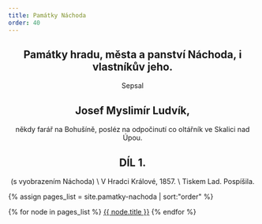 ```yaml
---
title: Památky Náchoda
order: 40
---
```

<div markdown="1" style="text-align: center">

## Památky hradu, města a panství Náchoda, i vlastníkův jeho.

Sepsal

## Josef Myslimír Ludvík,

někdy farář na Bohušíně, posléz na odpočinutí co oltářník ve Skalici nad Úpou.


## DÍL 1.

(s vyobrazením Náchoda) \\
 V Hradci Králové, 1857. \\
 Tiskem Lad. Pospíšila.
</div>

{% assign pages_list = site.pamatky-nachoda | sort:"order" %}

{% for node in pages_list %}
<a href="{{ node.url }}">{{ node.title }}</a>
{% endfor %}
